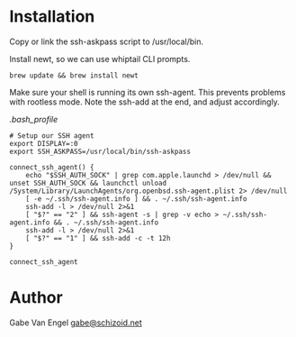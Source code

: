 Installation
============

Copy or link the ssh-askpass script to /usr/local/bin. 

Install newt, so we can use whiptail CLI prompts.

    brew update && brew install newt

Make sure your shell is running its own ssh-agent. This prevents problems with rootless mode. Note the ssh-add at the end, and adjust accordingly.

_.bash_profile_

    # Setup our SSH agent
    export DISPLAY=:0
    export SSH_ASKPASS=/usr/local/bin/ssh-askpass

    connect_ssh_agent() {
        echo "$SSH_AUTH_SOCK" | grep com.apple.launchd > /dev/null && unset SSH_AUTH_SOCK && launchctl unload /System/Library/LaunchAgents/org.openbsd.ssh-agent.plist 2> /dev/null
        [ -e ~/.ssh/ssh-agent.info ] && . ~/.ssh/ssh-agent.info
        ssh-add -l > /dev/null 2>&1
        [ "$?" == "2" ] && ssh-agent -s | grep -v echo > ~/.ssh/ssh-agent.info && . ~/.ssh/ssh-agent.info
        ssh-add -l > /dev/null 2>&1
        [ "$?" == "1" ] && ssh-add -c -t 12h
    }

    connect_ssh_agent

Author
======

Gabe Van Engel <gabe@schizoid.net>
